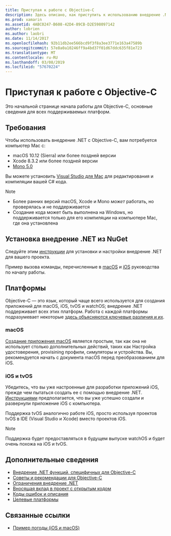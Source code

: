```yaml
---
title: Приступая к работе с Objective-C
description: Здесь описано, как приступить к использованию внедрение .NET с Objective-C. Обсуждаются требования, установка внедрение .NET из NuGet и поддерживаемые платформы.
ms.prod: xamarin
ms.assetid: 4ABC0247-B608-42D4-89CB-D2E598097142
author: lobrien
ms.author: laobri
ms.date: 11/14/2017
ms.openlocfilehash: 92b11db2ee566bcd9f3f8a3ee3771e163a47589b
ms.sourcegitcommit: 57e8a0a10246ff9a4bd37f01d67ddc635f81e723
ms.translationtype: MT
ms.contentlocale: ru-RU
ms.lasthandoff: 03/08/2019
ms.locfileid: "57670224"
---
```

# <a name="getting-started-with-objective-c"></a>Приступая к работе с Objective-C

Это начальной странице начала работы для Objective-C, основные сведения для всех поддерживаемых платформ.

## <a name="requirements"></a>Требования

Чтобы использовать внедрение .NET с Objective-C, вам потребуется компьютер Mac с:

* macOS 10.12 (Sierra) или более поздней версии
* Xcode 8.3.2 или более поздней версии
* [Mono 5.0](https://www.mono-project.com/download/)

Вы можете установить [Visual Studio для Mac](https://visualstudio.microsoft.com/vs/mac/) для редактирования и компиляции вашей C# кода.

> [!NOTE]
> * Более ранних версий macOS, Xcode и Mono _может_ работать, но проверялась и не поддерживается
> * Создание кода может быть выполнена на Windows, но поддерживается только для его компиляции на компьютере Mac, где она установлена

## <a name="installing-net-embedding-from-nuget"></a>Установка внедрение .NET из NuGet

Следуйте этим [инструкции](~/tools/dotnet-embedding/get-started/install/install.md) для установки и настройки внедрение .NET для вашего проекта.

Пример вызова команды, перечисленные в [macOS](~/tools/dotnet-embedding/get-started/objective-c/macos.md) и [iOS](~/tools/dotnet-embedding/get-started/objective-c/ios.md) руководства по началу работы.

## <a name="platforms"></a>Платформы

Objective-C — это язык, который чаще всего используется для создания приложений для macOS, iOS, tvOS и watchOS; внедрение .NET поддерживает всех этих платформ. Работа с каждой платформы подразумевает некоторые [здесь объясняются ключевые различия и их](~/tools/dotnet-embedding/objective-c/platforms.md).

### <a name="macos"></a>macOS

[Создание приложения macOS](~/tools/dotnet-embedding/get-started/objective-c/macos.md) является простым, так как она не использует столько дополнительных действий, таких как Настройка удостоверения, provisining профили, симуляторы и устройства. Вы, рекомендуется начать с документа macOS перед преобразованием для iOS.

### <a name="ios--tvos"></a>iOS и tvOS

Убедитесь, что вы уже настроенные для разработки приложений iOS, прежде чем пытаться создать ее с помощью внедрение .NET. [Инструкциями](~/tools/dotnet-embedding/get-started/objective-c/ios.md) предполагается, что вы уже успешно создали и развернули приложение iOS с компьютера.

Поддержка tvOS аналогично работе iOS, просто используя проектов tvOS в IDE (Visual Studio и Xcode) вместо проектов iOS.

> [!NOTE]
> Поддержка будет предоставляться в будущем выпуске watchOS и будет очень похожа на iOS и tvOS.

## <a name="further-reading"></a>Дополнительные сведения

* [Внедрение .NET функций, специфичных для Objective-C](~/tools/dotnet-embedding/objective-c/index.md)
* [Советы и рекомендации для Objective-C](~/tools/dotnet-embedding/objective-c/best-practices.md)
* [Ограничения внедрение .NET](~/tools/dotnet-embedding/limitations.md)
* [Вносящая вклад в проект с открытым кодом](https://github.com/mono/Embeddinator-4000/blob/master/Contributing.md)
* [Коды ошибок и описания](~/tools/dotnet-embedding/errors.md)
* [Целевые платформы](~/tools/dotnet-embedding/objective-c/platforms.md)

## <a name="related-links"></a>Связанные ссылки

- [Пример погоды (iOS и macOS)](https://github.com/jamesmontemagno/embeddinator-weather)
